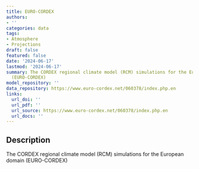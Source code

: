 ```yaml
---
title: EURO-CORDEX
authors:
- ''
categories: data
tags:
- Atmosphere
- Projections
draft: false
featured: false
date: '2024-06-17'
lastmod: '2024-06-17'
summary: The CORDEX regional climate model (RCM) simulations for the European domain
  (EURO-CORDEX)
model_repository: ''
data_repository: https://www.euro-cordex.net/060378/index.php.en
links:
  url_doi: ''
  url_pdf: ''
  url_source: https://www.euro-cordex.net/060378/index.php.en
  url_docs: ''
---
```


## Description

The CORDEX regional climate model (RCM) simulations for the European domain (EURO-CORDEX)

